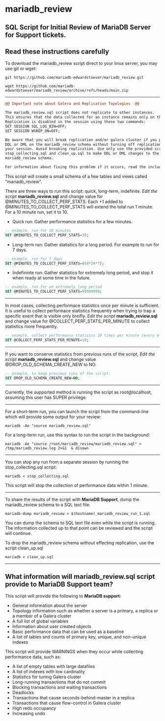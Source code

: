 # mariadb_review
## SQL Script for Initial Review of MariaDB Server for Support tickets.

## Read these instructions carefully
To download the mariadb_review script direct to your linux server, you may use git or wget:
```
git https://github.com/mariadb-edwardstoever/mariadb_review.git
```
```
wget https://github.com/mariadb-edwardstoever/mariadb_review/archive/refs/heads/main.zip
```
***
```diff
@@ Important note about Galera and Replication Topologies  @@

The mariadb_review.sql script does not replicate to other instances. 
This ensures that the data collected for an instance remains only on that instance. 
Replication is disabled in the session using these two commands:
SET SESSION SQL_LOG_BIN=OFF; 
SET SESSION WSREP_ON=OFF;

Be aware that you will break replication and/or galera cluster if you perform 
DDL or DML on the mariadb_review schema without turning off replication in 
your session. Avoid breaking replication. Use only use the provided scripts 
stop_collecting.sql and clean_up.sql to make DDL or DML changes to the 
mariadb_review schema.

For information about fixing this problem if it occurs, read the included file KNOWN_RISKS.md.
```

This script will create a small schema of a few tables and views called "mariadb_review".

There are three ways to run this script: quick, long-term, indefinite. *Edit the script* **mariadb_review.sql** and change value for @MINUTES_TO_COLLECT_PERF_STATS. Each +1 added to @MINUTES_TO_COLLECT_PERF_STATS will extend the total run 1 minute. For a 10 minute run, set it to 10.
- Quick run: Gather performance statistics for a few minutes. 
```sql
-- example, run for 30 minutes
SET @MINUTES_TO_COLLECT_PERF_STATS=30;
```

- Long-term run: Gather statistics for a long period. For example to run for 7 days. 
```sql
-- example, run for 7 days
SET @MINUTES_TO_COLLECT_PERF_STATS=(60*24*7);
```

- Indefininte run: Gather statistics for extremely long period, and stop it when ready at some time in the future. 
```sql
-- example, run for an extremely long period
SET @MINUTES_TO_COLLECT_PERF_STATS=99999999;
```
***

In most cases, collecting performace statistics once per minute is sufficient. It is useful to collect performace statistics frequently when trying to trap a specific event that is visible only breifly. *Edit the script* **mariadb_review.sql** and change value for @COLLECT_PERF_STATS_PER_MINUTE to collect statistics more frequently.
```sql
-- example, collect performance statisics 10 times per minute (every 6 seconds):
SET @COLLECT_PERF_STATS_PER_MINUTE=10;
```
***

If you want to conserve statistics from previous runs of the script, *Edit the script* **mariadb_review.sql** and change value @DROP_OLD_SCHEMA_CREATE_NEW to NO.
```sql
-- example, to keep previous runs of the script:
SET DROP_OLD_SCHEMA_CREATE_NEW=NO;
```
***
Currently, the supported method is running the script as root@localhost, assuming this user has SUPER privilege.
***
For a short-term run, you can launch the script from the command-line which will provide some output for your review:
```
mariadb -Ae "source mariadb_review.sql"
```

For a long-term run, use this syntax to run the script in the background:
```
mariadb -Ae "source /root/mariadb_review/mariadb_review.sql" > /tmp/mariadb_review.log 2>&1  & disown
```
***
You can stop any run from a separate session by running the stop_collecting.sql script:
```
mariadb < stop_collecting.sql
```
This script will stop the collection of performance data within 1 minute.
***
To share the results of the script with **MariaDB Support**, dump the mariadb_review schema to a SQL text file:
```
mariadb-dump mariadb_review > $(hostname)_mariadb_review_run_1.sql
```
You can dump the schema to SQL text file even while the script is running. The information collected up to that point can be reviewed and the script will continue.

To drop the mariadb_review schema without effecting replication, use the script clean_up.sql
```
mariadb < clean_up.sql
```
***
## What information will mariadb_review.sql script provide to MariaDB Support team?
This script will provide the following to **MariaDB support**:
- General information about the server
- Topology information such as whether a server is a primary, a replica or a member of a Galera cluster
- A full list of global variables
- Information about user created objects
- Basic performance data that can be used as a baseline
- A list of tables and counts of primary key, unique, and non-unique indexes

This script will provide WARNINGS when they occur while collecting performance data, such as:
- A list of empty tables with large datafiles
- A list of indexes with low cardinality
- Statistics for tuning Galera cluster
- Long-running transactions that do not commit
- Blocking transactions and waiting transactions
- Deadlocks
- Transactions that cause seconds-behind-master in a replica
- Transactions that cause flow-control in Galera cluster
- High redo occupancy
- Increasing undo 
